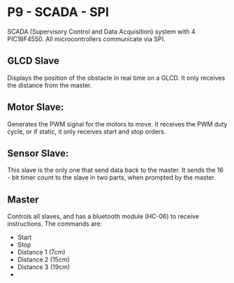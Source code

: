 # P9 - SCADA - SPI
SCADA (Supervisory Control and Data Acquisition) system with 4 PIC18F4550. All microcontrollers communicate via SPI.

## GLCD Slave
Displays the position of the obstacle in real time on a GLCD. It only receives the distance from the master.

## Motor Slave:
Generates the PWM signal for the motors to move. It receives the PWM duty cycle, or if static, it only receives start and stop orders.

## Sensor Slave:
This slave is the only one that send data back to the master. It sends the 16 - bit timer count to the slave in two parts, when prompted by the master.

## Master
Controls all slaves, and has a bluetooth module (HC-06) to receive instructions. The commands are:
- Start
- Stop
- Distance 1 (7cm)
- Distance 2 (15cm)
- Distance 3 (19cm)
- 
